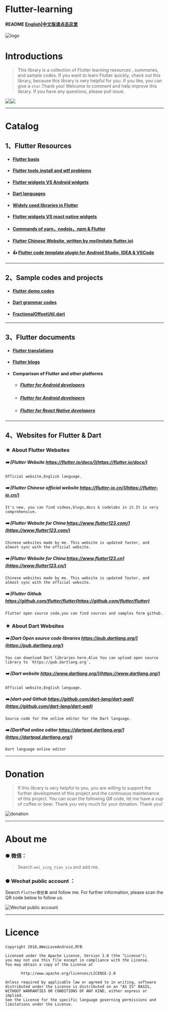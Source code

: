 # Flutter-learning

#### README    [English](https://github.com/AweiLoveAndroid/Flutter-learning/blob/master/README.md)|[中文版请点击这里](https://github.com/AweiLoveAndroid/Flutter-learning/blob/master/README-CN.md)


![logo](https://github.com/AweiLoveAndroid/Flutter-learning/blob/master/pics/logo.png?raw=true)


# Introductions

> This library is a collection of Flutter learning resources , summaries, and  sample codes. If you want to learn Flutter quickly, check out this library, because this library is very helpful for you. If you like, you can give a `star`.Thank you! Welcome to comment and help improve this library. If you have any questions, please pull issue.

![](https://img.shields.io/badge/platform-android-lightgreen.svg)![](https://img.shields.io/badge/platform-ios-lightgreen.svg)

----

# Catalog

## 1、Flutter Resources

* #### [Flutter basis](https://www.jianshu.com/p/2c9867e737a1)

* #### [Flutter tools,install and wtf problems](https://github.com/AweiLoveAndroid/Flutter-learning/blob/master/readme/Flutter%E4%BB%8E%E9%85%8D%E7%BD%AE%E5%AE%89%E8%A3%85%E5%88%B0%E5%A1%AB%E5%9D%91%E6%8C%87%E5%8D%97%E8%AF%A6%E8%A7%A3.md)

* #### [Flutter widgets VS Android widgets](https://github.com/AweiLoveAndroid/Flutter-learning/blob/master/readme/Flutter%E5%92%8C%E5%8E%9F%E7%94%9FAndroid%E6%8E%A7%E4%BB%B6%E5%AF%B9%E6%AF%94.md)

* #### [Dart languages](https://github.com/AweiLoveAndroid/Flutter-learning/blob/master/readme/Dart%E8%AF%AD%E6%B3%95.md)

* #### [Widely used libraries in Flutter](https://github.com/AweiLoveAndroid/Flutter-learning/blob/master/readme/Flutter%E7%9A%84%E9%9C%80%E8%A6%81%E4%B8%8E%E5%8E%9F%E7%94%9F%E4%BA%A4%E4%BA%92%E7%9A%84%E4%B8%80%E4%BA%9B%E5%B8%B8%E7%94%A8%E5%BA%93.md)

* #### [Flutter widgets VS react native widgets](https://github.com/AweiLoveAndroid/Flutter-learning/blob/master/readme/Flutter%E5%92%8Creact%20native%E7%9A%84%E5%AF%B9%E6%AF%94.md)

* #### [Commands of yarn，nodejs，npm & Flutter](https://github.com/AweiLoveAndroid/Flutter-learning/blob/master/readme/yarn%EF%BC%8Cnodejs%EF%BC%8Cnpm%EF%BC%8CFlutter%E6%9C%89%E5%85%B3%E5%91%BD%E4%BB%A4.md)

* #### [Flutter Chinese Website, written by me(Imitate flutter.io)](https://github.com/AweiLoveAndroid/FlutterWebsiteCN_Mine)

* #### :+1: [Flutter code template plugin for Android Studio, IDEA & VSCode](https://github.com/AweiLoveAndroid/Flutter-learning/tree/master/code_plugins)

----

## 2、Sample codes and projects

* #### [Flutter demo codes](https://github.com/AweiLoveAndroid/Flutter-learning/tree/master/projects/flutter-demo)


* #### [Dart grammar codes](https://github.com/AweiLoveAndroid/Flutter-learning/tree/master/projects/dart_demo/test)

* #### [FractionalOffsetUtil.dart](https://github.com/AweiLoveAndroid/Flutter-learning/blob/master/projects/flutter-demo/util/FractionalOffsetUtil.dart)

----

## 3、Flutter documents

* #### [Flutter translations](https://github.com/AweiLoveAndroid/Flutter-learning/blob/master/flutter-learning-doc-resources/Flutter%E7%9B%B8%E5%85%B3%E8%AF%91%E6%96%87.md)

* #### [Flutter blogs](https://github.com/AweiLoveAndroid/Flutter-learning/blob/master/flutter-learning-doc-resources/Flutter%E6%9C%89%E5%85%B3%E5%8D%9A%E5%AE%A2%E8%AE%B2%E8%A7%A3.md)

* #### Comparison of Flutter and other platforms

  * ##### [Flutter for Android developers](https://github.com/AweiLoveAndroid/Flutter-learning/blob/master/flutter-learning-doc-resources/%E5%AE%98%E6%96%B9%E6%96%87%E6%A1%A3%E8%AF%91%E6%96%87/Android%E5%BC%80%E5%8F%91%E8%80%85%E5%8F%82%E8%80%83.md)
  
  * ##### [Flutter for Android developers]()
  
  * ##### [Flutter for React Native developers]()

----

## 4、Websites for Flutter & Dart

###  ★   About Flutter Websites

##### :arrow_right: [Flutter Website     https://flutter.io/docs/](https://flutter.io/docs/)   
    Official website,English language.

##### :arrow_right: [Flutter Chinese official website      https://flutter-io.cn/](https://flutter-io.cn/)  
    It's new, you can find videos,blogs,docs & codelabs in it.It is very comprehensive.

##### :arrow_right: [Flutter Website for China     https://www.flutter123.com/](https://www.flutter123.com/) 
    Chinese websites made by me. This website is updated faster, and almost sync with the official website.

##### :arrow_right: [Flutter Website for China     https://www.flutter123.cn](https://www.flutter123.cn/)  
    Chinese websites made by me. This website is updated faster, and almost sync with the official website.


##### :arrow_right: [Flutter Github    https://github.com/flutter/flutter(https://github.com/flutter/flutter)
    Flutter open source code,you can find sources and samples form github.

###  ★   About Dart Websites

##### :arrow_right: [Dart Open source code libraries     https://pub.dartlang.org/](https://pub.dartlang.org/)    
    You can download Dart libraries here.Also You can upload open source library to `https://pub.dartlang.org`.

##### :arrow_right: [Dart website     https://www.dartlang.org/](https://www.dartlang.org/)  
    Official website,English language.

##### :arrow_right: [dart-pad Github     https://github.com/dart-lang/dart-pad](https://github.com/dart-lang/dart-pad)    
    Source code for the online editor for the Dart language.

##### :arrow_right: [DartPad online editor     https://dartpad.dartlang.org/](https://dartpad.dartlang.org/)    
    Dart language online editor

----

# Donation

> If this library is very helpful to you, you are willing to support the further development of this project and the continuous maintenance of this project. You can scan the following QR code, let me have a cup of coffee or beer. Thank you very much for your donation. Thank you!

![donation](https://github.com/AweiLoveAndroid/Flutter-learning/blob/master/pics/donation.png?raw=true)

----

# About me

###  ●  微信：

> Search `wei_xing_tian_xia` and add me.

###  ●  Wechat public account ：

Search `Flutter那些事` and follow me. For further information, please scan the QR code below to follow us.

![Wechat public account](https://github.com/AweiLoveAndroid/Flutter-learning/blob/master/pics/%E5%85%AC%E4%BC%97%E5%8F%B7%E4%BA%8C%E7%BB%B4%E7%A0%81.jpg?raw=true)

----

# Licence

```
Copyright 2018,AWeiLoveAndroid,阿韦

Licensed under the Apache License, Version 2.0 (the "License");
you may not use this file except in compliance with the License.
You may obtain a copy of the License at

       http://www.apache.org/licenses/LICENSE-2.0

Unless required by applicable law or agreed to in writing, software
distributed under the License is distributed on an "AS IS" BASIS,
WITHOUT WARRANTIES OR CONDITIONS OF ANY KIND, either express or implied.
See the License for the specific language governing permissions and
limitations under the License.
```
